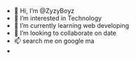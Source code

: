 - 👋 Hi, I’m @ZyzyBoyz
- 👀 I’m interested in Technology
- 🌱 I’m currently learning web developing
- 💞️ I’m looking to collaborate on date
- 📫 search me on google ma
- 

<!---
ZyzyBoyz/ZyzyBoyz is a ✨ special ✨ repository because its `README.md` (this file) appears on your GitHub profile.
You can click the Preview link to take a look at your changes.
--->
